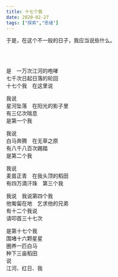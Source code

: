 ```yaml
---
title: 十七个我
date: 2020-02-27
tags: ["探索","思绪"]
---
```

于是，在这个不一般的日子，我应当说些什么。

<!--more-->
<br>
<br>

是　一万次江河的咆哮<br>
七千次日起日落的轮回<br>
十七个我　在这里说<br>

我说<br>
星河坠落　在阳光的影子里<br>
有三亿次喘息<br>
是第一个我<br>

我说<br>
白马奔腾　在无草之原<br>
有八千八百次踢踏<br>
是第二个我<br>

我说<br>
麦苗正青　在我头顶的稻田<br>
有四万滴汗珠　第三个我<br>

我说　我说第四个我<br>
他匍匐在地　乞求他的兄弟<br>
有十二个我说<br>
请叩首三十七次<br>

是第十七个我<br>
围堵十六颗星星<br>
圈养一匹白马<br>
种下三亩稻田<br>
说<br>
江河、红日、我
